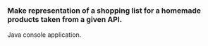 ### Make representation of a shopping list for a homemade products taken from a given API.
Java console application.

